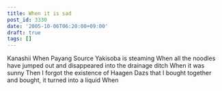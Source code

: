 ```yaml
---
title: When it is sad
post_id: 3330
date: '2005-10-06T06:20:00+09:00'
draft: true
tags: []
---
```


Kanashii When Payang Source Yakisoba is steaming When all the noodles have jumped out and disappeared into the drainage ditch When it was sunny Then I forgot the existence of Haagen Dazs that I bought together and bought, it turned into a liquid When
